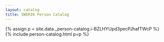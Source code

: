 ```yaml
---
layout: catalog
title: SWERIK Person Catalog
---
```

{% assign p = site.data._person-catalog.i-BZLHYUpd3pecPJhafTWcP %}
{% include person-catalog.html p=p %}

